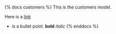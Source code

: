 {% docs customers %}
This is the customers model.

Here is a [link](https://mariotalavera.com/)

* is a bullet point.
**bold**
_italic_
{% enddocs %}

